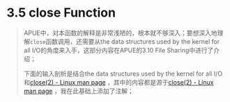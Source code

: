 # 3.5 close Function

> APUE中，对本函数的解释是非常浅陋的，根本就不够深入；要想深入地理解`close`函数调用，还需要从the data structures used by the kernel for all I/O的角度来入手，这部分内容在APUE的3.10 File Sharing中进行了介绍；
>
> 下面的输入剖析是结合the data structures used by the kernel for all I/O和[close(2) - Linux man page](https://linux.die.net/man/2/close) ，其中的内容都是源于[close(2) - Linux man page](https://linux.die.net/man/2/close)  ，我在此基础上添加了注解；



